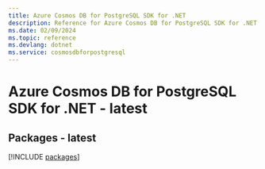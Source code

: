 ```yaml
---
title: Azure Cosmos DB for PostgreSQL SDK for .NET
description: Reference for Azure Cosmos DB for PostgreSQL SDK for .NET
ms.date: 02/09/2024
ms.topic: reference
ms.devlang: dotnet
ms.service: cosmosdbforpostgresql
---
```

# Azure Cosmos DB for PostgreSQL SDK for .NET - latest
## Packages - latest
[!INCLUDE [packages](cosmos-db-for-postgresql-index.md)]